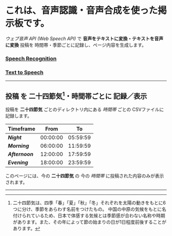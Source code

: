 # これは、音声認識・音声合成を使った掲示板です。

*ウェブ音声 API (Web Speech API)* で **音声をテキストに変換・テキストを音声に変換**
投稿を 時間帯・季節ごとに記録し、ページ内容を生成します。

### [Speech Recognition](js/recognition.html)
### [Text to Speech](js/synthesis.html)

---

## 投稿 を 二十四節気[^1]・時間帯ごとに 記録／表示
投稿を **二十四節気** ごとのディレクトリ内にある *時間帯* ごとの CSVファイルに記録します。

[^1]:二十四節気は、四季「春」「夏」「秋」「冬」それぞれを太陽の動きをもとに6つに分け、季節をあらわす名前をつけたもの。
中国の中原の気候をもとに名付けられているため、日本で体感する気候とは季節感が合わない名称や時期があります。また、その年によって節の始まりの日が1日程度前後することがあります。


| Timeframe  |   From   |    To    |
|:-----------|:--------:|:--------:|
| ***Night***     | 00:00:00 | 05:59:59 |
| ***Morning***   | 06:00:00 | 11:59:59 |
| ***Afternoon*** | 12:00:00 | 17:59:59 |
| ***Evening***   | 18:00:00 | 23:59:59 |

このページには、今の **二十四節気** の 今の *時間帯* に投稿された内容のみが表示されます。

***
